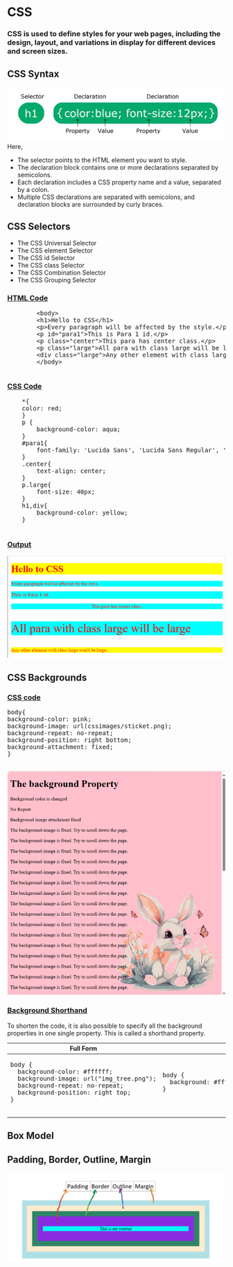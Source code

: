 # CSS

<h3>CSS is used to define styles for your web pages, including the design, layout, and variations in display for different devices and screen sizes.</h3>

## CSS Syntax

![CSS structure](cssimages/Capture.png)  
Here,

- The selector points to the HTML element you want to style.
- The declaration block contains one or more declarations separated by semicolons.
- Each declaration includes a CSS property name and a value, separated by a colon.
- Multiple CSS declarations are separated with semicolons, and declaration blocks are surrounded by curly braces.

## CSS Selectors

- The CSS Universal Selector
- The CSS element Selector
- The CSS id Selector
- The CSS class Selector
- The CSS Combination Selector
- The CSS Grouping Selector

<div>
    <div>
    <h3><ins>HTML Code</ins></h3>
    <pre>
        &lt;body&gt;
        &lt;h1&gt;Hello to CSS&lt;/h1&gt;
        &lt;p&gt;Every paragraph will be affected by the style.&lt;/p&gt;
        &lt;p id="para1"&gt;This is Para 1 id.&lt;/p&gt;
        &lt;p class="center"&gt;This para has center class.&lt;/p&gt;
        &lt;p class="large"&gt;All para with class large will be large&lt;/p&gt;
        &lt;div class="large"&gt;Any other element with class large won't be large..&lt;/div&gt;
        &lt;/body&gt;
    </pre>
    <h3><ins>CSS Code</ins></h3>
    <pre>
    *{
    color: red;
    }
    p {
        background-color: aqua;
    }
    #para1{
        font-family: 'Lucida Sans', 'Lucida Sans Regular', 'Lucida Grande', 'Lucida Sans Unicode', Geneva, Verdana, sans-serif;
    }
    .center{
        text-align: center;
    }
    p.large{
        font-size: 40px;
    }
    h1,div{
        background-color: yellow;
    }
    </pre>
    </div>
    <div>
    <h3><ins>Output</ins></h3>
    <img src="./cssimages/csssyntax.png">
</div>

## CSS Backgrounds
<div>
    <h3><ins>CSS code</ins></h3>
    <pre>
body{
background-color: pink;
background-image: url(cssimages/sticket.png);
background-repeat: no-repeat;
background-position: right bottom;
background-attachment: fixed;
}
    </pre>
    <img src="./cssimages/background.png">

</div>
<h3><ins>Background Shorthand</ins></h3>
<p>To shorten the code, it is also possible to specify all the background properties in one single property. This is called a shorthand property.</p>
<div>
    <table>
        <thead>
            <tr>
            <th>Full Form</th>
            <th>Short Form</th>
            </tr>
        </thead>
        <tbody>
            <tr>
                <td>
                    <pre>
body {
  background-color: #ffffff;
  background-image: url("img_tree.png");
  background-repeat: no-repeat;
  background-position: right top;
}
                    </pre>
                </td>
                <td>
                    <pre>
body {
  background: #ffffff url("img_tree.png") no-repeat right top;
}
                    </pre>
                </td>
            </tr>
        </tbody>
    </table>
</div>

## Box Model
<h2>Padding, Border, Outline, Margin</h2>
<img src="./cssimages/boxmodel.png">
